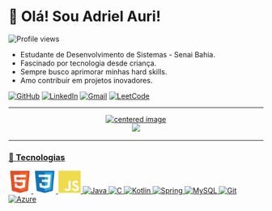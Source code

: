 # 👋 Olá! Sou Adriel Auri!

<p align="left"> <img src="https://komarev.com/ghpvc/?username=AdrielAuri&color=blue" alt="Profile views" /> </p>

- Estudante de Desenvolvimento de Sistemas - Senai Bahia.
- Fascinado por tecnologia desde criança.
- Sempre busco aprimorar minhas hard skills.
- Amo contribuir em projetos inovadores.

[![GitHub](https://img.shields.io/badge/GitHub-100000?style=for-the-badge&logo=github&logoColor=white)](https://github.com/AdrielAuri)
[![LinkedIn](https://img.shields.io/badge/LinkedIn-0077B5?style=for-the-badge&logo=linkedin&logoColor=white)](https://www.linkedin.com/in/adriel-auri-dev/) 
[![Gmail](https://img.shields.io/badge/-adrielauri.dev@gmail.com-D14836?style=for-the-badge&logo=gmail&logoColor=white&link=mailto:gabrielleribeiro2010@gmail.com)](mailto:gabrielleribeiro2010@gmail.com)
[![LeetCode](https://img.shields.io/badge/-LeetCode-FFA116?style=for-the-badge&logo=LeetCode&logoColor=black)](https://leetcode.com/u/AdrielAuri/)

---

<div >
  <a href="https://github.com/AdrielAuri"> 
  <center>
    <img height="180em" src="https://github-readme-stats.vercel.app/api?username=AdrielAuri&show_icons=true&theme=dark&include_all_commits=true&count_private=true" alt="centered image">
  </center>
  <center>  
    <img height="180em" src="https://github-readme-stats.vercel.app/api/top-langs/?username=AdrielAuri&layout=compact&langs_count=10&theme=dark"/>  
  </center>
</div>

---

<!-- ### 📌 Projeto em Destaque
[![GitHub Stats](https://github-readme-stats.vercel.app/api/pin/?username=AdrielAuri&repo=DesafioOneAlura-Amigo-Secreto)](https://github.com/AdrielAuri/DesafioOneAlura-Amigo-Secreto)

---
-->

### 🚀 Tecnologias
<div align="left">
  <img height="45" width="45" src="https://raw.githubusercontent.com/devicons/devicon/master/icons/html5/html5-original.svg" alt="HTML5" title="HTML5"/>
  <img height="45" width="45" src="https://raw.githubusercontent.com/devicons/devicon/master/icons/css3/css3-original.svg" alt="CSS3" title="CSS3"/>
  <img height="45" width="45" src="https://raw.githubusercontent.com/devicons/devicon/master/icons/javascript/javascript-plain.svg" alt="JavaScript" title="JavaScript"/>
  <img height="50" width="50" src="https://cdn.jsdelivr.net/gh/devicons/devicon@latest/icons/java/java-original.svg" alt="Java" title="Java"/>
  <img height="45" width="45" src="https://cdn.jsdelivr.net/gh/devicons/devicon@latest/icons/c/c-original.svg" alt="C" title="C" />
  <img height="45" width="45" src="https://cdn.jsdelivr.net/gh/devicons/devicon@latest/icons/kotlin/kotlin-original.svg" alt="Kotlin" title="Kotlin" />
  <img height="45" width="45" src="https://cdn.jsdelivr.net/gh/devicons/devicon@latest/icons/spring/spring-original.svg" alt="Spring" title="Spring"/>
  <img height="45" width="45" src="https://cdn.jsdelivr.net/gh/devicons/devicon@latest/icons/mysql/mysql-original.svg" alt="MySQL" title="MySQL"/>
  <img height="45" width="45" src="https://cdn.jsdelivr.net/gh/devicons/devicon@latest/icons/git/git-original.svg" alt="Git" title="Git"/>
  <img height="45" width="45" src="https://cdn.jsdelivr.net/gh/devicons/devicon@latest/icons/azure/azure-original.svg" alt="Azure" title="Azure"/>
  
</div>
